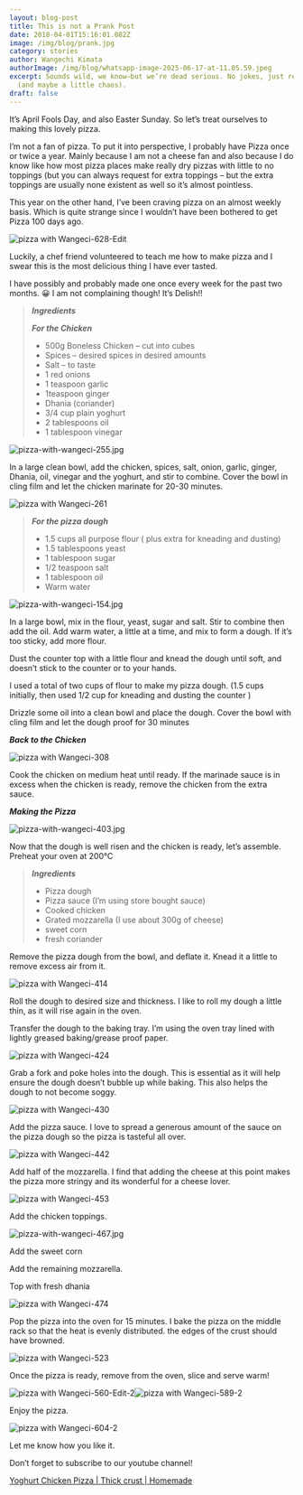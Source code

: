 ```yaml
---
layout: blog-post
title: This is not a Prank Post
date: 2018-04-01T15:16:01.082Z
image: /img/blog/prank.jpg
category: stories
author: Wangechi Kimata
authorImage: /img/blog/whatsapp-image-2025-06-17-at-11.05.59.jpeg
excerpt: Sounds wild, we know—but we’re dead serious. No jokes, just real talk
  (and maybe a little chaos).
draft: false
---
```

It’s April Fools Day, and also Easter Sunday. So let’s treat ourselves to making this lovely pizza.

I’m not a fan of pizza. To put it into perspective, I probably have Pizza once or twice a year. Mainly because I am not a cheese fan and also because I do know like how most pizza places make really dry pizzas with little to no toppings (but you can always request for extra toppings – but the extra toppings are usually none existent as well so it’s almost pointless.

This year on the other hand, I’ve been craving pizza on an almost weekly basis. Which is quite strange since I wouldn’t have been bothered to get Pizza 100 days ago.

![pizza with Wangeci-628-Edit](https://pastrypleasures.wordpress.com/wp-content/uploads/2018/04/pizza-with-wangeci-628-edit.jpg?w=750)

Luckily, a chef friend volunteered to teach me how to make pizza and I swear this is the most delicious thing I have ever tasted.

I have possibly and probably made one once every week for the past two months. 😀 I am not complaining though! It’s Delish!!

> ***Ingredients***
>
> ***For the Chicken***
>
> * 500g Boneless Chicken – cut into cubes
> * Spices – desired spices in desired amounts
> * Salt – to taste
> * 1 red onions
> * 1 teaspoon garlic
> * 1teaspoon ginger
> * Dhania (coriander)
> * 3/4 cup plain yoghurt
> * 2 tablespoons oil
> * 1 tablespoon vinegar

![pizza-with-wangeci-255.jpg](https://pastrypleasures.wordpress.com/wp-content/uploads/2018/04/pizza-with-wangeci-255-e1522560646377.jpg?w=750)

In a large clean bowl, add the chicken, spices, salt, onion, garlic, ginger, Dhania, oil, vinegar and the yoghurt, and stir to combine. Cover the bowl in cling film and let the chicken marinate for 20-30 minutes.

![pizza with Wangeci-261](https://pastrypleasures.wordpress.com/wp-content/uploads/2018/04/pizza-with-wangeci-261.jpg?w=750)

> ***For the pizza dough***
>
> * 1.5 cups all purpose flour ( plus extra for kneading and dusting)
> * 1.5 tablespoons yeast
> * 1 tablespoon sugar
> * 1/2 teaspoon salt
> * 1 tablespoon oil
> * Warm water

![pizza-with-wangeci-154.jpg](https://pastrypleasures.wordpress.com/wp-content/uploads/2018/04/pizza-with-wangeci-154-e1522560433999.jpg?w=750)

In a large bowl, mix in the flour, yeast, sugar and salt. Stir to combine then add the oil. Add warm water, a little at a time, and mix to form a dough. If it’s too sticky, add more flour.

Dust the counter top with a little flour and knead the dough until soft, and doesn’t stick to the counter or to your hands.

I used a total of two cups of flour to make my pizza dough. (1.5 cups initially, then used 1/2 cup for kneading and dusting the counter )

Drizzle some oil into a clean bowl and place the dough. Cover the bowl with cling film and let the dough proof for 30 minutes

***Back to the Chicken***

![pizza with Wangeci-308](https://pastrypleasures.wordpress.com/wp-content/uploads/2018/04/pizza-with-wangeci-308.jpg?w=750)

Cook the chicken on medium heat until ready. If the marinade sauce is in excess when the chicken is ready, remove the chicken from the extra sauce.

***Making the Pizza***

![pizza-with-wangeci-403.jpg](https://pastrypleasures.wordpress.com/wp-content/uploads/2018/04/pizza-with-wangeci-403-e1522563384530.jpg?w=750)

Now that the dough is well risen and the chicken is ready, let’s assemble. Preheat your oven at 200°C

> ***Ingredients***
>
> * Pizza dough
> * Pizza sauce (I’m using store bought sauce)
> * Cooked chicken
> * Grated mozzarella (I use about 300g of cheese)
> * sweet corn
> * fresh coriander

Remove the pizza dough from the bowl, and deflate it. Knead it a little to remove excess air from it.

![pizza with Wangeci-414](https://pastrypleasures.wordpress.com/wp-content/uploads/2018/04/pizza-with-wangeci-414.jpg?w=750)

Roll the dough to desired size and thickness. I like to roll my dough a little thin, as it will rise again in the oven.

Transfer the dough to the baking tray. I’m using the oven tray lined with lightly greased baking/grease proof paper.

![pizza with Wangeci-424](https://pastrypleasures.wordpress.com/wp-content/uploads/2018/04/pizza-with-wangeci-424.jpg?w=750)

Grab a fork and poke holes into the dough. This is essential as it will help ensure the dough doesn’t bubble up while baking. This also helps the dough to not become soggy.

![pizza with Wangeci-430](https://pastrypleasures.wordpress.com/wp-content/uploads/2018/04/pizza-with-wangeci-430.jpg?w=750)

Add the pizza sauce. I love to spread a generous amount of the sauce on the pizza dough so the pizza is tasteful all over.

![pizza with Wangeci-442](https://pastrypleasures.wordpress.com/wp-content/uploads/2018/04/pizza-with-wangeci-442.jpg?w=750)

Add half of the mozzarella. I find that adding the cheese at this point makes the pizza more stringy and its wonderful for a cheese lover.

![pizza with Wangeci-453](https://pastrypleasures.wordpress.com/wp-content/uploads/2018/04/pizza-with-wangeci-453.jpg?w=750)

Add the chicken toppings.

![pizza-with-wangeci-467.jpg](https://pastrypleasures.wordpress.com/wp-content/uploads/2018/04/pizza-with-wangeci-467-e1522560710934.jpg?w=750)

Add the sweet corn

Add the remaining mozzarella.

Top with fresh dhania

![pizza with Wangeci-474](https://pastrypleasures.wordpress.com/wp-content/uploads/2018/04/pizza-with-wangeci-474.jpg?w=750)

Pop the pizza into the oven for 15 minutes. I bake the pizza on the middle rack so that the heat is evenly distributed. the edges of the crust should have browned.

![pizza with Wangeci-523](https://pastrypleasures.wordpress.com/wp-content/uploads/2018/04/pizza-with-wangeci-523.jpg?w=750)

Once the pizza is ready, remove from the oven, slice and serve warm!

![pizza with Wangeci-560-Edit-2](https://pastrypleasures.wordpress.com/wp-content/uploads/2018/04/pizza-with-wangeci-560-edit-2.jpg?w=750)![pizza with Wangeci-589-2](https://pastrypleasures.wordpress.com/wp-content/uploads/2018/04/pizza-with-wangeci-589-2.jpg?w=750)

Enjoy the pizza.

![pizza with Wangeci-604-2](https://pastrypleasures.wordpress.com/wp-content/uploads/2018/04/pizza-with-wangeci-604-2.jpg?w=750)

Let me know how you like it.

Don’t forget to subscribe to our youtube channel!

[Yoghurt Chicken Pizza | Thick crust | Homemade](https://www.youtube.com/embed/ARfvSqYBRZs?feature=oembed)